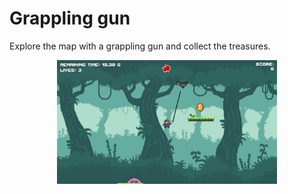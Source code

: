 # Grappling gun
Explore the map with a grappling gun and collect the treasures.

<p align="center">
<img width="70%" height="auto" src="../ScreenShots/GD7/screenShot1.png">
</p>
